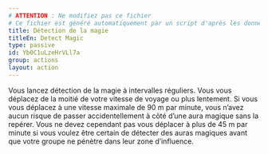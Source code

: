 ```yaml
---
# ATTENTION : Ne modifiez pas ce fichier
# Ce fichier est généré automatiquement par un script d'après les données du module Foundry VTT officiel et de sa traduction
title: Détection de la magie
titleEn: Detect Magic
type: passive
id: Yb0C1uLzeHrVLl7a
group: actions
layout: action
---
```

<p>Vous lancez détection de la magie à intervalles réguliers. Vous vous déplacez de la moitié de votre vitesse de voyage ou plus lentement. Si vous vous déplacez à une vitesse maximale de 90 m par minute, vous n’avez aucun risque de passer accidentellement à côté d’une aura magique sans la repérer. Vous ne devez cependant pas vous déplacer à plus de 45 m par minute si vous voulez être certain de détecter des auras magiques avant que votre groupe ne pénètre dans leur zone d’influence.</p>
